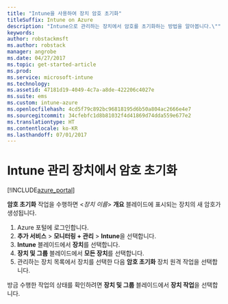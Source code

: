```yaml
---
title: "Intune을 사용하여 장치 암호 초기화"
titleSuffix: Intune on Azure
description: "Intune으로 관리하는 장치에서 암호를 초기화하는 방법을 알아봅니다.\""
keywords: 
author: robstackmsft
ms.author: robstack
manager: angrobe
ms.date: 04/27/2017
ms.topic: get-started-article
ms.prod: 
ms.service: microsoft-intune
ms.technology: 
ms.assetid: 47181d19-4049-4c7a-a8de-422206c4027e
ms.suite: ems
ms.custom: intune-azure
ms.openlocfilehash: 4cd5f79c892bc96818195d6b50a804ac2666e4e7
ms.sourcegitcommit: 34cfebfc1d8b81032f4d41869d74dda559e677e2
ms.translationtype: HT
ms.contentlocale: ko-KR
ms.lasthandoff: 07/01/2017
---
```

# <a name="reset-the-passcode-on-intune-managed-devices"></a>Intune 관리 장치에서 암호 초기화


[!INCLUDE[azure_portal](./includes/azure_portal.md)]

**암호 초기화** 작업을 수행하면 <*장치 이름*> **개요** 블레이드에 표시되는 장치의 새 암호가 생성됩니다.

1. Azure 포털에 로그인합니다.
2. **추가 서비스** > **모니터링 + 관리** > **Intune**을 선택합니다.
3. **Intune** 블레이드에서 **장치**를 선택합니다.
4. **장치 및 그룹** 블레이드에서 **모든 장치**를 선택합니다.
5. 관리하는 장치 목록에서 장치를 선택한 다음 **암호 초기화** 장치 원격 작업을 선택합니다.

방금 수행한 작업의 상태를 확인하려면 **장치 및 그룹** 블레이드에서 **장치 작업**을 선택합니다.
